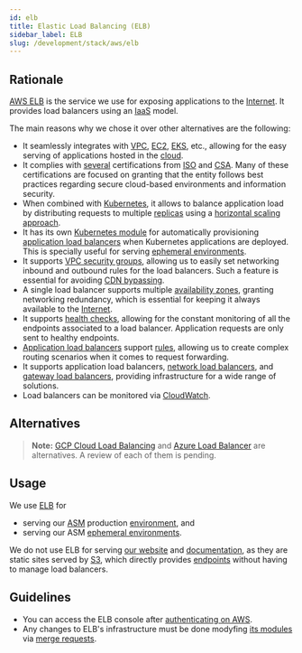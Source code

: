 ```yaml
---
id: elb
title: Elastic Load Balancing (ELB)
sidebar_label: ELB
slug: /development/stack/aws/elb
---
```


## Rationale

[AWS ELB][ELB] is the service we use
for exposing applications to the [Internet](https://en.wikipedia.org/wiki/Internet).
It provides load balancers using an [IaaS](https://en.wikipedia.org/wiki/Infrastructure_as_a_service)
model.

The main reasons why we chose it over other alternatives are the following:

- It seamlessly integrates with
  [VPC](/development/stack/aws/vpc/),
  [EC2](/development/stack/aws/ec2/),
  [EKS](/development/stack/aws/eks/),
  etc.,
  allowing for the easy serving of applications hosted in the [cloud](https://en.wikipedia.org/wiki/Cloud_computing).
- It complies with [several](https://aws.amazon.com/compliance/iso-certified/)
  certifications from [ISO](https://en.wikipedia.org/wiki/International_Organization_for_Standardization)
  and [CSA](https://en.wikipedia.org/wiki/Cloud_Security_Alliance).
  Many of these certifications are focused on granting
  that the entity follows best practices
  regarding secure cloud-based environments
  and information security.
- When combined with [Kubernetes](/development/stack/kubernetes/),
  it allows to balance application load
  by distributing requests to multiple [replicas](https://kubernetes.io/docs/concepts/workloads/controllers/deployment/#creating-a-deployment)
  using a [horizontal scaling approach](https://www.section.io/blog/scaling-horizontally-vs-vertically/).
- It has its own [Kubernetes module](https://github.com/kubernetes-sigs/aws-load-balancer-controller)
  for automatically provisioning [application load balancers][ALB]
  when Kubernetes applications are deployed.
  This is specially useful for serving [ephemeral environments](/about/security/integrity/developing-integrity#ephemeral-environments).
- It supports [VPC security groups](https://docs.aws.amazon.com/AWSEC2/latest/UserGuide/ec2-security-groups.html),
  allowing us to easily set networking inbound and outbound rules
  for the load balancers.
  Such a feature is essential for avoiding [CDN bypassing](https://opendatasecurity.co.uk/how-to-bypass-cdn/).
- A single load balancer supports multiple [availability zones](https://docs.aws.amazon.com/AWSEC2/latest/UserGuide/using-regions-availability-zones.html),
  granting networking redundancy,
  which is essential for keeping it always available
  to the [Internet](https://en.wikipedia.org/wiki/Internet).
- It supports [health checks](https://docs.aws.amazon.com/elasticloadbalancing/latest/application/target-group-health-checks.html),
  allowing for the constant monitoring
  of all the endpoints associated to a load balancer.
  Application requests are only sent to healthy endpoints.
- [Application load balancers][ALB] support [rules](https://docs.aws.amazon.com/elasticloadbalancing/latest/application/load-balancer-listeners.html#listener-rules),
  allowing us to create complex routing scenarios
  when it comes to request forwarding.
- It supports application load balancers,
  [network load balancers](https://docs.aws.amazon.com/elasticloadbalancing/latest/network/introduction.html),
  and [gateway load balancers](https://docs.aws.amazon.com/elasticloadbalancing/latest/gateway/introduction.html),
  providing infrastructure for a wide range of solutions.
- Load balancers can be monitored
  via [CloudWatch](/development/stack/aws/cloudwatch/).

## Alternatives

> **Note:**
> [GCP Cloud Load Balancing](https://cloud.google.com/load-balancing)
> and [Azure Load Balancer](https://azure.microsoft.com/en-us/services/load-balancer/)
> are alternatives.
> A review of each of them is pending.

## Usage

We use [ELB][ELB] for

- serving our [ASM](https://fluidattacks.com/categories/asm/)
  production [environment](https://gitlab.com/fluidattacks/product/-/blob/527c74bf5984f74582a8d9620a6f9c5ae54d2838/makes/applications/integrates/back/deploy/dev/k8s/ingress.yaml#L6),
  and
- serving our ASM [ephemeral environments](https://gitlab.com/fluidattacks/product/-/blob/527c74bf5984f74582a8d9620a6f9c5ae54d2838/makes/applications/integrates/back/deploy/prod/k8s/ingress.yaml#L6).

We do not use ELB for serving [our website](https://fluidattacks.com)
and [documentation](https://docs.fluidattacks.com),
as they are static sites served by [S3](/development/stack/aws/s3/),
which directly provides [endpoints](https://docs.aws.amazon.com/AmazonS3/latest/userguide/WebsiteEndpoints.html)
without having to manage load balancers.

## Guidelines

- You can access the ELB console
  after [authenticating on AWS](/development/stack/aws#guidelines).
- Any changes to ELB's infrastructure must be done
  modyfing [its modules](https://gitlab.com/fluidattacks/product/-/blob/527c74bf5984f74582a8d9620a6f9c5ae54d2838/makes/applications/integrates/back/deploy/prod/k8s/ingress.yaml)
  via [merge requests](https://docs.gitlab.com/ee/user/project/merge_requests/).

[ELB]: https://aws.amazon.com/elasticloadbalancing/
[ALB]: https://docs.aws.amazon.com/elasticloadbalancing/latest/application/introduction.html
